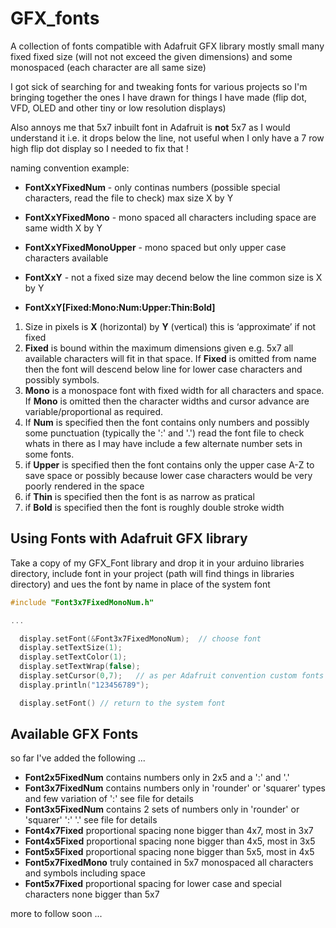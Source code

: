 # GFX_fonts
A collection of fonts compatible with Adafruit GFX library mostly small many fixed fixed size (will not not exceed the given dimensions) and some monospaced (each character are all same size)

I got sick of searching for and tweaking fonts for various projects so I'm bringing together the ones I have drawn for things I have made (flip dot, VFD, OLED and other tiny or low resolution displays)

Also annoys me that 5x7 inbuilt font in Adafruit is **not** 5x7 as I would understand it i.e. it drops below the line, not useful when I only have a 7 row high flip dot display so I needed to fix that !

naming convention example:
  * **FontXxYFixedNum**  - only continas numbers (possible special characters, read the file to check) max size X by Y
  * **FontXxYFixedMono**  - mono spaced all characters including space are same width X by Y
  * **FontXxYFixedMonoUpper**  - mono spaced but only upper case characters available
  * **FontXxY**  - not a fixed size may decend below the line common size is X by Y

  * **FontXxY[Fixed:Mono:Num:Upper:Thin:Bold]**

1. Size in pixels is **X** (horizontal) by **Y** (vertical) this is ‘approximate’ if not fixed
2. **Fixed** is bound within the maximum dimensions given e.g. 5x7 all available characters will fit in that space. If **Fixed** is omitted from name then the font will descend below line for lower case characters and possibly symbols.
3. **Mono** is a monospace font with fixed width for all characters and space. If **Mono** is omitted then the character widths and cursor advance are variable/proportional as required.
4. If **Num** is specified then the font contains only numbers and possibly some punctuation (typically the ':' and '.') read the font file to check whats in there as I may have include a few alternate number sets in some fonts.
5. if **Upper** is specified then the font contains only the upper case A-Z to save space or possibly because lower case characters would be very poorly rendered in the space
6. if **Thin** is specified then the font is as narrow as pratical
7. if **Bold** is specified then the font is roughly double stroke width

## Using Fonts with Adafruit GFX library

Take a copy of my GFX_Font library and drop it in your arduino libraries directory, include font in your project (path will find things in libraries directory) and ues the font by name in place of the system font

```C
#include "Font3x7FixedMonoNum.h"

...

  display.setFont(&Font3x7FixedMonoNum);  // choose font
  display.setTextSize(1);    
  display.setTextColor(1);
  display.setTextWrap(false);
  display.setCursor(0,7);   // as per Adafruit convention custom fonts draw up from line so move cursor
  display.println("123456789");

  display.setFont() // return to the system font

```



## Available GFX Fonts

so far I've added the following ...

  * **Font2x5FixedNum** contains numbers only in 2x5 and a ':' and '.'
  * **Font3x7FixedNum** contains numbers only in 'rounder' or 'squarer' types and few variation of ':' see file for details
  * **Font3x5FixedNum** contains 2 sets of numbers only in 'rounder' or 'squarer' ':' '.' see file for details
  * **Font4x7Fixed** proportional spacing none bigger than 4x7, most in 3x7
  * **Font4x5Fixed** proportional spacing none bigger than 4x5, most in 3x5
  * **Font5x5Fixed** proportional spacing none bigger than 5x5, most in 4x5
  * **Font5x7FixedMono** truly contained in 5x7 monospaced all characters and symbols including space
  * **Font5x7Fixed** proportional spacing for lower case and special characters none bigger than 5x7


more to follow soon ...
  
